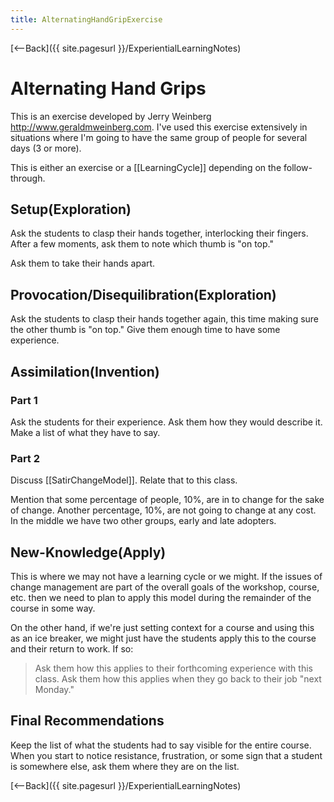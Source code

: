```yaml
---
title: AlternatingHandGripExercise
---
```

[<--Back]({{ site.pagesurl }}/ExperientialLearningNotes)

# Alternating Hand Grips 
This is an exercise developed by Jerry Weinberg http://www.geraldmweinberg.com. I've used this exercise extensively in situations where I'm going to have the same group of people for several days (3 or more).

This is either an exercise or a [[LearningCycle]] depending on the follow-through. 

## Setup(Exploration) 
Ask the students to clasp their hands together, interlocking their fingers. After a few moments, ask them to note which thumb is "on top." 

Ask them to take their hands apart. 

## Provocation/Disequilibration(Exploration) 
Ask the students to clasp their hands together again, this time making sure the other thumb is "on top." Give them enough time to have some experience. 

## Assimilation(Invention) 

### Part 1 
Ask the students for their experience. Ask them how they would describe it. Make a list of what they have to say. 

### Part 2 
Discuss [[SatirChangeModel]]. Relate that to this class. 

Mention that some percentage of people, 10%, are in to change for the sake of change. Another percentage, 10%, are not going to change at any cost. In the middle we have two other groups, early and late adopters. 

## New-Knowledge(Apply) 
This is where we may not have a learning cycle or we might. If the issues of change management are part of the overall goals of the workshop, course, etc. then we need to plan to apply this model during the remainder of the course in some way. 

On the other hand, if we're just setting context for a course and using this as an ice breaker, we might just have the students apply this to the course and their return to work. If so: 
> Ask them how this applies to their forthcoming experience with this class. 
> Ask them how this applies when they go back to their job "next Monday." 

## Final Recommendations 
Keep the list of what the students had to say visible for the entire course. When you start to notice resistance, frustration, or some sign that a student is somewhere else, ask them where they are on the list.

[<--Back]({{ site.pagesurl }}/ExperientialLearningNotes)
